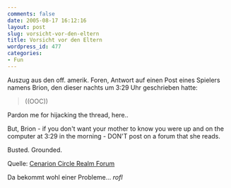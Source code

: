 ```yaml
---
comments: false
date: 2005-08-17 16:12:16
layout: post
slug: vorsicht-vor-den-eltern
title: Vorsicht vor den Eltern
wordpress_id: 477
categories:
- Fun
---
```


Auszug aus den off. amerik. Foren, Antwort auf einen Post eines Spielers namens Brion, den dieser nachts um 3:29 Uhr geschrieben hatte:



> ((OOC))

Pardon me for hijacking the thread, here..

But, Brion - if you don't want your mother to know you were up and on the computer at 3:29 in the morning - DON'T post on a forum that she reads.

Busted.
Grounded.


Quelle: [Cenarion Circle Realm Forum](http://forums.worldofwarcraft.com/thread.aspx?fn=wow-realm-cenarioncircle&t=145812&p=1&tmp=1)

Da bekommt wohl einer Probleme... *rofl*
